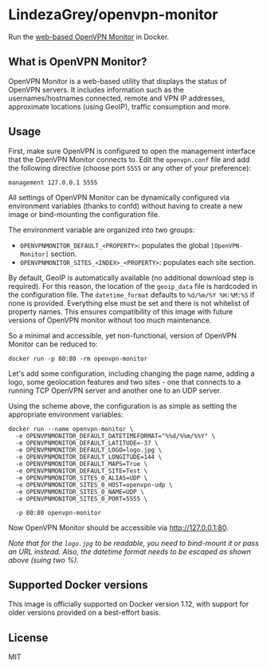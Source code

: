 # LindezaGrey/openvpn-monitor

Run the [web-based OpenVPN Monitor](http://openvpn-monitor.openbytes.ie) in Docker.

## What is OpenVPN Monitor?

OpenVPN Monitor is a web-based utility that displays the status of OpenVPN servers. It includes information such as the usernames/hostnames connected, remote and VPN IP addresses, approximate locations (using GeoIP), traffic consumption and more.

## Usage

First, make sure OpenVPN is configured to open the management interface that the OpenVPN Monitor connects to. Edit the `openvpn.conf` file and add the following directive (choose port `5555` or any other of your preference):

```
management 127.0.0.1 5555
```

All settings of OpenVPN Monitor can be dynamically configured via environment variables (thanks to confd) without having to create a new image or bind-mounting the configuration file.

The environment variable are organized into two groups:

- `OPENVPNMONITOR_DEFAULT_<PROPERTY>`: populates the global `[OpenVPN-Monitor]` section.
- `OPENVPNMONITOR_SITES_<INDEX>_<PROPERTY>`: populates each site section.

By default, GeoIP is automatically available (no additional download step is required). For this reason, the location of the `geoip_data` file is hardcoded in the configuration file. The `datetime_format` defaults to `%d/%m/%Y %H:%M:%S` if none is provided. Everything else must be set and there is not whitelist of property names. This ensures compatibility of this image with future versions of OpenVPN monitor without too much maintenance.

So a minimal and accessible, yet non-functional, version of OpenVPN Monitor can be reduced to:

```
docker run -p 80:80 -rm openvpn-monitor
```

Let's add some configuration, including changing the page name, adding a logo, some geolocation features and two sites - one that connects to a running TCP OpenVPN server and another one to an UDP server.

Using the scheme above, the configuration is as simple as setting the appropriate environment variables:

```
docker run --name openvpn-monitor \
  -e OPENVPNMONITOR_DEFAULT_DATETIMEFORMAT="%%d/%%m/%%Y" \
  -e OPENVPNMONITOR_DEFAULT_LATITUDE=-37 \
  -e OPENVPNMONITOR_DEFAULT_LOGO=logo.jpg \
  -e OPENVPNMONITOR_DEFAULT_LONGITUDE=144 \
  -e OPENVPNMONITOR_DEFAULT_MAPS=True \
  -e OPENVPNMONITOR_DEFAULT_SITE=Test \
  -e OPENVPNMONITOR_SITES_0_ALIAS=UDP \
  -e OPENVPNMONITOR_SITES_0_HOST=openvpn-udp \
  -e OPENVPNMONITOR_SITES_0_NAME=UDP \
  -e OPENVPNMONITOR_SITES_0_PORT=5555 \

  -p 80:80 openvpn-monitor
```

Now OpenVPN Monitor should be accessible via http://127.0.0.1:80.

*Note that for the `logo.jpg` to be readable, you need to bind-mount it or pass an URL instead. Also, the datetime format needs to be escaped as shown above (suing two %).*

## Supported Docker versions

This image is officially supported on Docker version 1.12, with support for older versions provided on a best-effort basis.

## License

MIT
